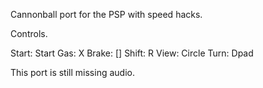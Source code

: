 Cannonball port for the PSP with speed hacks.

Controls.

Start: 	Start
Gas: 	X
Brake: 	[]
Shift:	R
View: 	Circle
Turn:	Dpad

This port is still missing audio.